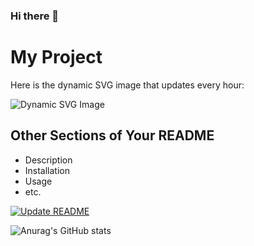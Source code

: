 ### Hi there 👋

<!--
**OohWhatever/OohWhatever** is a ✨ _special_ ✨ repository because its `README.md` (this file) appears on your GitHub profile.

Here are some ideas to get you started:

- 🔭 I’m currently working on ...
- 🌱 I’m currently learning ...
- 👯 I’m looking to collaborate on ...
- 🤔 I’m looking for help with ...
- 💬 Ask me about ...
- 📫 How to reach me: ...
- 😄 Pronouns: ...
- ⚡ Fun fact: ...
-->
# My Project

Here is the dynamic SVG image that updates every hour:

![Dynamic SVG Image](path/to/svg_image.svg)

## Other Sections of Your README
- Description
- Installation
- Usage
- etc.

[![Update README](https://github.com/OohWhatever/OohWhatever/actions/workflows/stale.yml/badge.svg)](https://github.com/OohWhatever/OohWhatever/actions/workflows/stale.yml)


![Anurag's GitHub stats](https://github-readme-stats.vercel.app/api?username=OohWhatever&show_icons=true&theme=radical)

